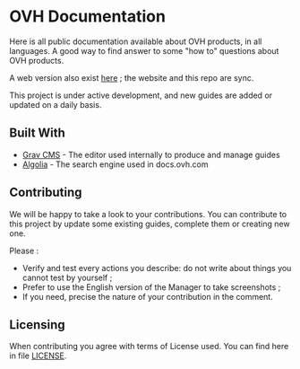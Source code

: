 # OVH Documentation

Here is all public documentation available about OVH products, in all languages. A good way to find answer to some "how to" questions about OVH products. 

 A web version also exist [here](https://docs.ovh.com) ; the website and this repo are sync.

This project is under active development, and new guides are added or updated on a daily basis.


## Built With

* [Grav CMS](https://getgrav.org/) - The editor used internally to produce and manage guides 
* [Algolia](https://www.algolia.com/) - The search engine used in docs.ovh.com


## Contributing

We will be happy to take a look to your contributions. You can contribute to this project by update some existing guides, complete them or creating new one. 

Please : 

* Verify and test every actions you describe: do not write about things you cannot test by yourself ;
* Prefer to use the English version of the Manager to take screenshots ;
* If you need, precise the nature of your contribution in the comment.


## Licensing

When contributing you agree with terms of License used. You can find here in file [LICENSE](LICENSE).


